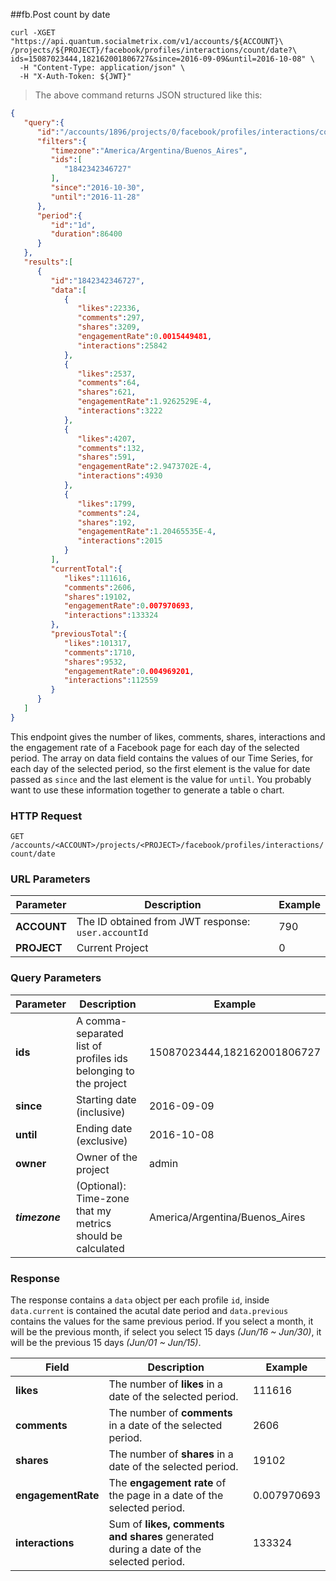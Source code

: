 ##fb.Post count by date

```shell
curl -XGET "https://api.quantum.socialmetrix.com/v1/accounts/${ACCOUNT}\
/projects/${PROJECT}/facebook/profiles/interactions/count/date?\
ids=15087023444,182162001806727&since=2016-09-09&until=2016-10-08" \
  -H "Content-Type: application/json" \
  -H "X-Auth-Token: ${JWT}"
```

> The above command returns JSON structured like this:

```json
{  
   "query":{  
      "id":"/accounts/1896/projects/0/facebook/profiles/interactions/count/date",
      "filters":{  
         "timezone":"America/Argentina/Buenos_Aires",
         "ids":[  
            "1842342346727"
         ],
         "since":"2016-10-30",
         "until":"2016-11-28"
      },
      "period":{  
         "id":"1d",
         "duration":86400
      }
   },
   "results":[  
      {  
         "id":"1842342346727",
         "data":[  
            {  
               "likes":22336,
               "comments":297,
               "shares":3209,
               "engagementRate":0.0015449481,
               "interactions":25842
            },
            {  
               "likes":2537,
               "comments":64,
               "shares":621,
               "engagementRate":1.9262529E-4,
               "interactions":3222
            },
            {  
               "likes":4207,
               "comments":132,
               "shares":591,
               "engagementRate":2.9473702E-4,
               "interactions":4930
            },           
            {  
               "likes":1799,
               "comments":24,
               "shares":192,
               "engagementRate":1.20465535E-4,
               "interactions":2015
            }
         ],
         "currentTotal":{  
            "likes":111616,
            "comments":2606,
            "shares":19102,
            "engagementRate":0.007970693,
            "interactions":133324
         },
         "previousTotal":{  
            "likes":101317,
            "comments":1710,
            "shares":9532,
            "engagementRate":0.004969201,
            "interactions":112559
         }
      }
   ]
}
```

This endpoint gives the number of likes, comments, shares, interactions and the engagement rate of a Facebook page for each day of the selected period. The array on data field contains the values of our Time Series, for each day of the selected period, so the first element is the value for date passed as `since` and the last element is the value for `until`. You probably want to use these information together to generate a table o chart.

### HTTP Request

`GET /accounts/<ACCOUNT>/projects/<PROJECT>/facebook/profiles/interactions/count/date`

### URL Parameters

Parameter | Description | Example
--------- | ----------- | -----------
**ACCOUNT** | The ID obtained from JWT response: `user.accountId` | 790
**PROJECT** | Current Project | 0

### Query Parameters

Parameter | Description | Example
--------- | ----------- | -----------
**ids** | A comma-separated list of profiles ids belonging to the project | 15087023444,182162001806727
**since** | Starting date (inclusive) | 2016-09-09
**until** | Ending date (exclusive) | 2016-10-08
**owner** | Owner of the project | admin
***timezone*** | (Optional): Time-zone that my metrics should be calculated | America/Argentina/Buenos_Aires

### Response

The response contains a `data` object per each profile `id`, inside `data.current` is contained the acutal date period and `data.previous` contains the values for the same previous period. If you select a month, it will be the previous month, if select you select 15 days *(Jun/16 ~ Jun/30)*, it will be the previous 15 days *(Jun/01 ~ Jun/15)*. 

Field | Description | Example
--------- | ----------- | -----------
**likes** | The number of **likes** in a date of the selected period. | 111616
**comments** | The number of **comments** in a date of the selected period. |  2606
**shares** | The number of **shares** in a date of the selected period. |  19102
**engagementRate** | The **engagement rate** of the page in a date of the selected period. |  0.007970693
**interactions** | Sum of **likes, comments and shares** generated during a date of the selected period. |  133324

